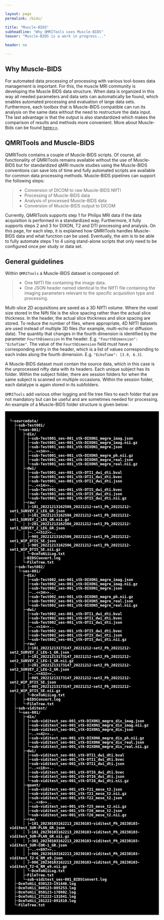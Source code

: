 ```yaml
---

layout: page
permalink: /bids/

title: "Muscle-BIDS"
subheadline: "Why QMRITools uses Muscle-BIDS"
teaser: "Muscle-BIDS is a work in progress..."

header: no

---
```



## Why Muscle-BIDS

For automated data processing of processing with various tool-boxes data management is important. For this, the muscle MRI community is developing the Muscle BIDS data structure. When data is organized in this way all needed parameters and data sets can automatically be found, which enables automated processing and evaluation of large data sets. Furthermore, each toolbox that is Muscle-BIDS compatible can run its analysis on the same data without the need to restructure the data input. The last advantage is that the output is also standardized which makes the comparison of results and methods more convenient. More about Muscle-Bids can be found [here>>](https://muscle-bids.github.io/).

## QMRITools and Muscle-BIDS

QMRITools contains a couple of Muscle-BIDS scripts. Of course, all functionality of QMRITools remains available without the use of Muscle-BIDS but for standardized qMRI muscle studies using the Muscle-BIDS conventions can save lots of time and fully automated scripts are available for common data processing methods. Muscle-BIDS pipelines can support the following steps:

> - Conversion of DICOM to raw Muscle-BIDS NIfTI
> - Processing of Muscle-BIDS data
> - Analysis of processed Muscle-BIDS data
> - Conversion of Muscle-BIDS output to DICOM

Currently, QMRITools supports step 1 for Philips MRI data if the data acquisition is performed in a standardized way. Furthermore, it fully supports steps 2 and 3 for DIXON, T2 and DTI processing and analysis. On this page, for each step, it is explained how QMRITools handles Muscle-BIDS data and what function can be used. Eventually, the aim is to be able to fully automate steps 1 to 4 using stand-alone scripts that only need to be configured once per study or data set.


## General guidelines 

Within `QMRITools` a Muscle-BIDS dataset is composed of:

> - One NIfTI file containing the image data. 
> - One JSON header named identical to the NIfTI file containing the imaging parameters relevant to the specific acquisition type and processing.

Multi-slice 2D acquisitions are saved as a 3D NIfTI volume. Where the voxel size stored in the Nifti file is the slice spacing rather than the actual slice thickness. In the header, the actual slice thickness and slice spacing are stored.
To reduce the number of files, where appropriate, 4D NIfTI datasets are used instead of multiple 3D files (for example, multi-echo or diffusion data). The quantity that changes in the fourth dimension is identified by the parameter `FourthDimension` in the header. E.g. `"FourthDimension": "EchoTime"`. The value of the `FourthDimension` field must have a corresponding entry in the header, which is a list of values corresponding to each index along the fourth dimension. E.g. `"EchoTime": [3.9, 6.3]`.

A Muscle-BIDS dataset must contain the source data, which in this case is the unprocessed nifty data with its headers. Each unique subject has its folder. Within the subject folder, there are session folders for when the same subject is scanned on multiple occasions. Within the session folder, each datatype is again stored in its subfolders.

`QMRITools` add various other logging and file tree files to each folder that are not mandatory but can be useful and are sometimes needed for processing. An example of a Muscle-BIDS folder structure is given below:

<div style="
	background-color:black; 
	font-family:Roboto Mono,SFMono-Regular,Consolas,Menlo,monospace; 
	line-height: 1.17; 
	padding-top: 25px; 
	padding-bottom: 25px;
	padding-left: 15px;
	padding-right: 15px;
	color: white; 
	font-weight: bold; 
	font-size: 12px">
└─sourcedata/<br>
&nbsp;&nbsp;├─sub-Test001/<br>
&nbsp;&nbsp;│&nbsp;└─ses-001/<br>
&nbsp;&nbsp;│&nbsp;&nbsp;&nbsp;├─dix/<br>
&nbsp;&nbsp;│&nbsp;&nbsp;&nbsp;│&nbsp;├─sub-Test001_ses-001_stk-DIXON1_megre_imag.json<br>
&nbsp;&nbsp;│&nbsp;&nbsp;&nbsp;│&nbsp;├─sub-Test001_ses-001_stk-DIXON1_megre_imag.nii.gz<br>
&nbsp;&nbsp;│&nbsp;&nbsp;&nbsp;│&nbsp;├─sub-Test001_ses-001_stk-DIXON1_megre.json<br>
&nbsp;&nbsp;│&nbsp;&nbsp;&nbsp;│&nbsp;├─..<<34>>..<br>
&nbsp;&nbsp;│&nbsp;&nbsp;&nbsp;│&nbsp;├─sub-Test001_ses-001_stk-DIXON5_megre_ph.nii.gz<br>
&nbsp;&nbsp;│&nbsp;&nbsp;&nbsp;│&nbsp;├─sub-Test001_ses-001_stk-DIXON5_megre_real.json<br>
&nbsp;&nbsp;│&nbsp;&nbsp;&nbsp;│&nbsp;└─sub-Test001_ses-001_stk-DIXON5_megre_real.nii.gz<br>
&nbsp;&nbsp;│&nbsp;&nbsp;&nbsp;├─dwi/<br>
&nbsp;&nbsp;│&nbsp;&nbsp;&nbsp;│&nbsp;├─sub-Test001_ses-001_stk-DTI1_dwi_dti.bval<br>
&nbsp;&nbsp;│&nbsp;&nbsp;&nbsp;│&nbsp;├─sub-Test001_ses-001_stk-DTI1_dwi_dti.bvec<br>
&nbsp;&nbsp;│&nbsp;&nbsp;&nbsp;│&nbsp;├─sub-Test001_ses-001_stk-DTI1_dwi_dti.json<br>
&nbsp;&nbsp;│&nbsp;&nbsp;&nbsp;│&nbsp;├─..<<14>>..<br>
&nbsp;&nbsp;│&nbsp;&nbsp;&nbsp;│&nbsp;├─sub-Test001_ses-001_stk-DTI5_dwi_dti.bvec<br>
&nbsp;&nbsp;│&nbsp;&nbsp;&nbsp;│&nbsp;├─sub-Test001_ses-001_stk-DTI5_dwi_dti.json<br>
&nbsp;&nbsp;│&nbsp;&nbsp;&nbsp;│&nbsp;└─sub-Test001_ses-001_stk-DTI5_dwi_dti.nii.gz<br>
&nbsp;&nbsp;│&nbsp;&nbsp;&nbsp;├─raw/<br>
&nbsp;&nbsp;│&nbsp;&nbsp;&nbsp;│&nbsp;├─101_20221213162506_20221212-set1_Ph_20221212-set1_SURVEY_2_LEG_GR.json<br>
&nbsp;&nbsp;│&nbsp;&nbsp;&nbsp;│&nbsp;├─101_20221213162506_20221212-set1_Ph_20221212-set1_SURVEY_2_LEG_GR.nii.gz<br>
&nbsp;&nbsp;│&nbsp;&nbsp;&nbsp;│&nbsp;├─201_20221213162506_20221212-set1_Ph_20221212-set1_SURVEY_2_LEG_GR.json<br>
&nbsp;&nbsp;│&nbsp;&nbsp;&nbsp;│&nbsp;├─..<<512>>..<br>
&nbsp;&nbsp;│&nbsp;&nbsp;&nbsp;│&nbsp;├─905_20221213162506_20221212-set1_Ph_20221212-set1_WIP_DTI5_SE.json<br>
&nbsp;&nbsp;│&nbsp;&nbsp;&nbsp;│&nbsp;├─905_20221213162506_20221212-set1_Ph_20221212-set1_WIP_DTI5_SE.nii.gz<br>
&nbsp;&nbsp;│&nbsp;&nbsp;&nbsp;│&nbsp;└─DcmToNiiLog.txt<br>
&nbsp;&nbsp;│&nbsp;&nbsp;&nbsp;├─BIDSConvert.log<br>
&nbsp;&nbsp;│&nbsp;&nbsp;&nbsp;└─FileTree.txt<br>
&nbsp;&nbsp;├─sub-Test002/<br>
&nbsp;&nbsp;│&nbsp;└─ses-001/<br>
&nbsp;&nbsp;│&nbsp;&nbsp;&nbsp;├─dix/<br>
&nbsp;&nbsp;│&nbsp;&nbsp;&nbsp;│&nbsp;├─sub-Test002_ses-001_stk-DIXON1_megre_imag.json<br>
&nbsp;&nbsp;│&nbsp;&nbsp;&nbsp;│&nbsp;├─sub-Test002_ses-001_stk-DIXON1_megre_imag.nii.gz<br>
&nbsp;&nbsp;│&nbsp;&nbsp;&nbsp;│&nbsp;├─sub-Test002_ses-001_stk-DIXON1_megre.json<br>
&nbsp;&nbsp;│&nbsp;&nbsp;&nbsp;│&nbsp;├─..<<34>>..<br>
&nbsp;&nbsp;│&nbsp;&nbsp;&nbsp;│&nbsp;├─sub-Test002_ses-001_stk-DIXON5_megre_ph.nii.gz<br>
&nbsp;&nbsp;│&nbsp;&nbsp;&nbsp;│&nbsp;├─sub-Test002_ses-001_stk-DIXON5_megre_real.json<br>
&nbsp;&nbsp;│&nbsp;&nbsp;&nbsp;│&nbsp;└─sub-Test002_ses-001_stk-DIXON5_megre_real.nii.gz<br>
&nbsp;&nbsp;│&nbsp;&nbsp;&nbsp;├─dwi/<br>
&nbsp;&nbsp;│&nbsp;&nbsp;&nbsp;│&nbsp;├─sub-Test002_ses-001_stk-DTI1_dwi_dti.bval<br>
&nbsp;&nbsp;│&nbsp;&nbsp;&nbsp;│&nbsp;├─sub-Test002_ses-001_stk-DTI1_dwi_dti.bvec<br>
&nbsp;&nbsp;│&nbsp;&nbsp;&nbsp;│&nbsp;├─sub-Test002_ses-001_stk-DTI1_dwi_dti.json<br>
&nbsp;&nbsp;│&nbsp;&nbsp;&nbsp;│&nbsp;├─..<<14>>..<br>
&nbsp;&nbsp;│&nbsp;&nbsp;&nbsp;│&nbsp;├─sub-Test002_ses-001_stk-DTI5_dwi_dti.bvec<br>
&nbsp;&nbsp;│&nbsp;&nbsp;&nbsp;│&nbsp;├─sub-Test002_ses-001_stk-DTI5_dwi_dti.json<br>
&nbsp;&nbsp;│&nbsp;&nbsp;&nbsp;│&nbsp;└─sub-Test002_ses-001_stk-DTI5_dwi_dti.nii.gz<br>
&nbsp;&nbsp;│&nbsp;&nbsp;&nbsp;├─raw/<br>
&nbsp;&nbsp;│&nbsp;&nbsp;&nbsp;│&nbsp;├─101_20221213173147_20221212-set2_Ph_20221212-set2_SURVEY_2_LEG-1_GR.json<br>
&nbsp;&nbsp;│&nbsp;&nbsp;&nbsp;│&nbsp;├─101_20221213173147_20221212-set2_Ph_20221212-set2_SURVEY_2_LEG-1_GR.nii.gz<br>
&nbsp;&nbsp;│&nbsp;&nbsp;&nbsp;│&nbsp;├─201_20221213173147_20221212-set2_Ph_20221212-set2_SURVEY_2_LEG-2_GR.json<br>
&nbsp;&nbsp;│&nbsp;&nbsp;&nbsp;│&nbsp;├─..<<432>>..<br>
&nbsp;&nbsp;│&nbsp;&nbsp;&nbsp;│&nbsp;├─805_20221213173147_20221212-set2_Ph_20221212-set2_WIP_DTI5_SE.json<br>
&nbsp;&nbsp;│&nbsp;&nbsp;&nbsp;│&nbsp;├─805_20221213173147_20221212-set2_Ph_20221212-set2_WIP_DTI5_SE.nii.gz<br>
&nbsp;&nbsp;│&nbsp;&nbsp;&nbsp;│&nbsp;└─DcmToNiiLog.txt<br>
&nbsp;&nbsp;│&nbsp;&nbsp;&nbsp;├─BIDSConvert.log<br>
&nbsp;&nbsp;│&nbsp;&nbsp;&nbsp;└─FileTree.txt<br>
&nbsp;&nbsp;├─sub-viditest/<br>
&nbsp;&nbsp;│&nbsp;└─ses-001/<br>
&nbsp;&nbsp;│&nbsp;&nbsp;&nbsp;├─dix/<br>
&nbsp;&nbsp;│&nbsp;&nbsp;&nbsp;│&nbsp;├─sub-viditest_ses-001_stk-DIXON1_megre_dix_imag.json<br>
&nbsp;&nbsp;│&nbsp;&nbsp;&nbsp;│&nbsp;├─sub-viditest_ses-001_stk-DIXON1_megre_dix_imag.nii.gz<br>
&nbsp;&nbsp;│&nbsp;&nbsp;&nbsp;│&nbsp;├─sub-viditest_ses-001_stk-DIXON1_megre_dix.json<br>
&nbsp;&nbsp;│&nbsp;&nbsp;&nbsp;│&nbsp;├─..<<42>>..<br>
&nbsp;&nbsp;│&nbsp;&nbsp;&nbsp;│&nbsp;├─sub-viditest_ses-001_stk-DIXON6_megre_dix_ph.nii.gz<br>
&nbsp;&nbsp;│&nbsp;&nbsp;&nbsp;│&nbsp;├─sub-viditest_ses-001_stk-DIXON6_megre_dix_real.json<br>
&nbsp;&nbsp;│&nbsp;&nbsp;&nbsp;│&nbsp;└─sub-viditest_ses-001_stk-DIXON6_megre_dix_real.nii.gz<br>
&nbsp;&nbsp;│&nbsp;&nbsp;&nbsp;├─dwi/<br>
&nbsp;&nbsp;│&nbsp;&nbsp;&nbsp;│&nbsp;├─sub-viditest_ses-001_stk-DTI1_dwi_dti.bval<br>
&nbsp;&nbsp;│&nbsp;&nbsp;&nbsp;│&nbsp;├─sub-viditest_ses-001_stk-DTI1_dwi_dti.bvec<br>
&nbsp;&nbsp;│&nbsp;&nbsp;&nbsp;│&nbsp;├─sub-viditest_ses-001_stk-DTI1_dwi_dti.json<br>
&nbsp;&nbsp;│&nbsp;&nbsp;&nbsp;│&nbsp;├─..<<18>>..<br>
&nbsp;&nbsp;│&nbsp;&nbsp;&nbsp;│&nbsp;├─sub-viditest_ses-001_stk-DTI6_dwi_dti.bvec<br>
&nbsp;&nbsp;│&nbsp;&nbsp;&nbsp;│&nbsp;├─sub-viditest_ses-001_stk-DTI6_dwi_dti.json<br>
&nbsp;&nbsp;│&nbsp;&nbsp;&nbsp;│&nbsp;└─sub-viditest_ses-001_stk-DTI6_dwi_dti.nii.gz<br>
&nbsp;&nbsp;│&nbsp;&nbsp;&nbsp;├─quant/<br>
&nbsp;&nbsp;│&nbsp;&nbsp;&nbsp;│&nbsp;├─sub-viditest_ses-001_stk-T21_mese_t2.json<br>
&nbsp;&nbsp;│&nbsp;&nbsp;&nbsp;│&nbsp;├─sub-viditest_ses-001_stk-T21_mese_t2.nii.gz<br>
&nbsp;&nbsp;│&nbsp;&nbsp;&nbsp;│&nbsp;├─sub-viditest_ses-001_stk-T22_mese_t2.json<br>
&nbsp;&nbsp;│&nbsp;&nbsp;&nbsp;│&nbsp;├─..<<6>>..<br>
&nbsp;&nbsp;│&nbsp;&nbsp;&nbsp;│&nbsp;├─sub-viditest_ses-001_stk-T25_mese_t2.nii.gz<br>
&nbsp;&nbsp;│&nbsp;&nbsp;&nbsp;│&nbsp;├─sub-viditest_ses-001_stk-T26_mese_t2.json<br>
&nbsp;&nbsp;│&nbsp;&nbsp;&nbsp;│&nbsp;└─sub-viditest_ses-001_stk-T26_mese_t2.nii.gz<br>
&nbsp;&nbsp;│&nbsp;&nbsp;&nbsp;├─raw/<br>
&nbsp;&nbsp;│&nbsp;&nbsp;&nbsp;│&nbsp;├─101_20230103162213_20230103-viditest_Ph_20230103-viditest_SUR-PLAN_GR.json<br>
&nbsp;&nbsp;│&nbsp;&nbsp;&nbsp;│&nbsp;├─101_20230103162213_20230103-viditest_Ph_20230103-viditest_SUR-PLAN_GR.nii.gz<br>
&nbsp;&nbsp;│&nbsp;&nbsp;&nbsp;│&nbsp;├─301_20230103162213_20230103-viditest_Ph_20230103-viditest_SUR-COR-1_GR.json<br>
&nbsp;&nbsp;│&nbsp;&nbsp;&nbsp;│&nbsp;├─..<<697>>..<br>
&nbsp;&nbsp;│&nbsp;&nbsp;&nbsp;│&nbsp;├─806_20230103162213_20230103-viditest_Ph_20230103-viditest_T2-6_RM_e9.json<br>
&nbsp;&nbsp;│&nbsp;&nbsp;&nbsp;│&nbsp;├─806_20230103162213_20230103-viditest_Ph_20230103-viditest_T2-6_RM_e9.nii.gz<br>
&nbsp;&nbsp;│&nbsp;&nbsp;&nbsp;│&nbsp;└─DcmToNiiLog.txt<br>
&nbsp;&nbsp;│&nbsp;&nbsp;&nbsp;├─FileTree.txt<br>
&nbsp;&nbsp;│&nbsp;&nbsp;&nbsp;└─sub-viditest_ses-001_BIDSConvert.log<br>
&nbsp;&nbsp;├─DcmToNii_030123-191446.log<br>
&nbsp;&nbsp;├─DcmToNii_040123-085253.log<br>
&nbsp;&nbsp;├─DcmToNii_050123-170902.log<br>
&nbsp;&nbsp;├─DcmToNii_271222-131841.log<br>
&nbsp;&nbsp;├─DcmToNii_281222-091810.log<br>
&nbsp;&nbsp;└─FileTree.txt
</div>

